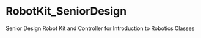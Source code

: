 # RobotKit_SeniorDesign
 Senior Design Robot Kit and Controller for Introduction to Robotics Classes
